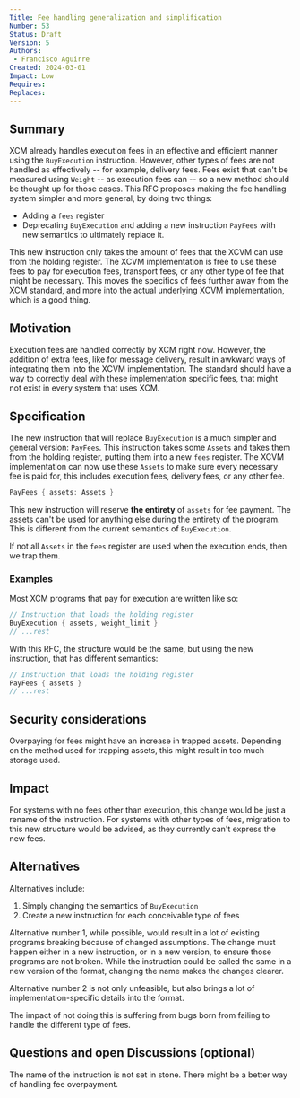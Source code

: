 ```yaml
---
Title: Fee handling generalization and simplification
Number: 53
Status: Draft
Version: 5
Authors:
 - Francisco Aguirre
Created: 2024-03-01
Impact: Low
Requires:
Replaces:
---
```


## Summary

XCM already handles execution fees in an effective and efficient manner using the `BuyExecution` instruction.
However, other types of fees are not handled as effectively -- for example, delivery fees.
Fees exist that can't be measured using `Weight` -- as execution fees can -- so a new method should be thought up for those cases.
This RFC proposes making the fee handling system simpler and more general, by doing two things:
- Adding a `fees` register
- Deprecating `BuyExecution` and adding a new instruction `PayFees` with new semantics to ultimately replace it.

This new instruction only takes the amount of fees that the XCVM can use from the holding register.
The XCVM implementation is free to use these fees to pay for execution fees, transport fees, or any other type of fee that might be necessary.
This moves the specifics of fees further away from the XCM standard, and more into the actual underlying XCVM implementation, which is a good thing.

## Motivation

Execution fees are handled correctly by XCM right now.
However, the addition of extra fees, like for message delivery, result in awkward ways of integrating them into the XCVM implementation.
The standard should have a way to correctly deal with these implementation specific fees, that might not exist in every system that uses XCM.

## Specification

The new instruction that will replace `BuyExecution` is a much simpler and general version: `PayFees`.
This instruction takes some `Assets` and takes them from the holding register, putting them into a new `fees` register.
The XCVM implementation can now use these `Assets` to make sure every necessary fee is paid for, this includes execution fees, delivery fees, or any other fee.

```rust
PayFees { assets: Assets }
```

This new instruction will reserve **the entirety** of `assets` for fee payment.
The assets can't be used for anything else during the entirety of the program.
This is different from the current semantics of `BuyExecution`.

If not all `Assets` in the `fees` register are used when the execution ends, then we trap them.

### Examples

Most XCM programs that pay for execution are written like so:

```rust
// Instruction that loads the holding register
BuyExecution { assets, weight_limit }
// ...rest
```

With this RFC, the structure would be the same, but using the new instruction, that has different semantics:

```rust
// Instruction that loads the holding register
PayFees { assets }
// ...rest
```

## Security considerations

Overpaying for fees might have an increase in trapped assets.
Depending on the method used for trapping assets, this might result in too much storage used.

## Impact

For systems with no fees other than execution, this change would be just a rename of the instruction.
For systems with other types of fees, migration to this new structure would be advised, as they currently can't express the new fees.

## Alternatives

Alternatives include:
1. Simply changing the semantics of `BuyExecution`
2. Create a new instruction for each conceivable type of fees

Alternative number 1, while possible, would result in a lot of existing programs breaking because of changed assumptions.
The change must happen either in a new instruction, or in a new version, to ensure those programs are not broken.
While the instruction could be called the same in a new version of the format, changing the name makes the changes clearer.

Alternative number 2 is not only unfeasible, but also brings a lot of implementation-specific details into the format.

The impact of not doing this is suffering from bugs born from failing to handle the different type of fees.

## Questions and open Discussions (optional)

The name of the instruction is not set in stone.
There might be a better way of handling fee overpayment.
